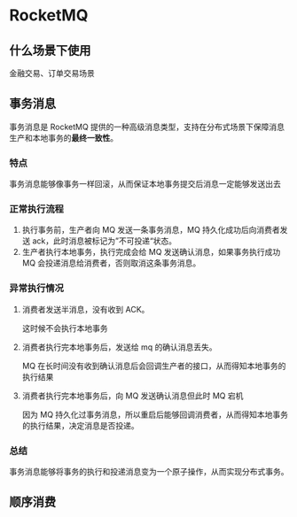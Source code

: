 # RocketMQ

## 什么场景下使用

金融交易、订单交易场景

## 事务消息

事务消息是 RocketMQ 提供的一种高级消息类型，支持在分布式场景下保障消息生产和本地事务的**最终一致性**。

### 特点

事务消息能够像事务一样回滚，从而保证本地事务提交后消息一定能够发送出去

### 正常执行流程

1. 执行事务前，生产者向 MQ 发送一条事务消息，MQ 持久化成功后向消费者发送 ack，此时消息被标记为”不可投递“状态。
2. 生产者执行本地事务，执行完成会给 MQ 发送确认消息，如果事务执行成功 MQ 会投递消息给消费者，否则取消这条事务消息。

### 异常执行情况

1. 消费者发送半消息，没有收到 ACK。

   这时候不会执行本地事务

2. 消费者执行完本地事务后，发送给 mq 的确认消息丢失。

   MQ 在长时间没有收到确认消息后会回调生产者的接口，从而得知本地事务的执行结果

3. 消费者执行完本地事务后，向 MQ 发送确认消息但此时 MQ 宕机

   因为 MQ 持久化过事务消息，所以重启后能够回调消费者，从而得知本地事务的执行结果，决定消息是否投递。

### 总结

事务消息能够将事务的执行和投递消息变为一个原子操作，从而实现分布式事务。

## 顺序消费



